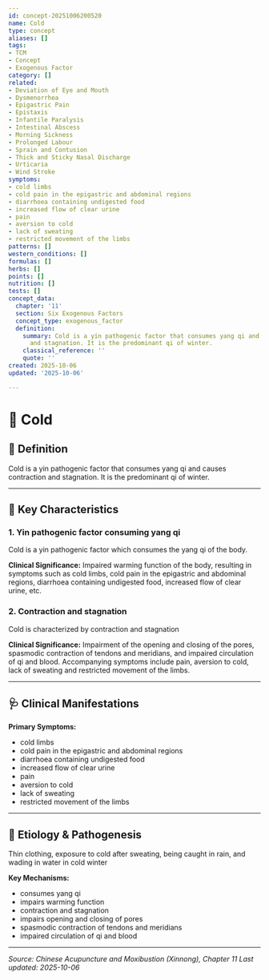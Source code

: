 ```yaml
---
id: concept-20251006200520
name: Cold
type: concept
aliases: []
tags:
- TCM
- Concept
- Exogenous Factor
category: []
related:
- Deviation of Eye and Mouth
- Dysmenorrhea
- Epigastric Pain
- Epistaxis
- Infantile Paralysis
- Intestinal Abscess
- Morning Sickness
- Prolonged Labour
- Sprain and Contusion
- Thick and Sticky Nasal Discharge
- Urticaria
- Wind Stroke
symptoms:
- cold limbs
- cold pain in the epigastric and abdominal regions
- diarrhoea containing undigested food
- increased flow of clear urine
- pain
- aversion to cold
- lack of sweating
- restricted movement of the limbs
patterns: []
western_conditions: []
formulas: []
herbs: []
points: []
nutrition: []
tests: []
concept_data:
  chapter: '11'
  section: Six Exogenous Factors
  concept_type: exogenous_factor
  definition:
    summary: Cold is a yin pathogenic factor that consumes yang qi and causes contraction
      and stagnation. It is the predominant qi of winter.
    classical_reference: ''
    quote: ''
created: 2025-10-06
updated: '2025-10-06'

---
```


# 🧬 Cold

## 📖 Definition

Cold is a yin pathogenic factor that consumes yang qi and causes contraction and stagnation. It is the predominant qi of winter.

---

## 🔬 Key Characteristics

### 1. Yin pathogenic factor consuming yang qi

Cold is a yin pathogenic factor which consumes the yang qi of the body.

**Clinical Significance:** Impaired warming function of the body, resulting in symptoms such as cold limbs, cold pain in the epigastric and abdominal regions, diarrhoea containing undigested food, increased flow of clear urine, etc.

### 2. Contraction and stagnation

Cold is characterized by contraction and stagnation

**Clinical Significance:** Impairment of the opening and closing of the pores, spasmodic contraction of tendons and meridians, and impaired circulation of qi and blood. Accompanying symptoms include pain, aversion to cold, lack of sweating and restricted movement of the limbs.

---

## 🩺 Clinical Manifestations

**Primary Symptoms:**
- cold limbs
- cold pain in the epigastric and abdominal regions
- diarrhoea containing undigested food
- increased flow of clear urine
- pain
- aversion to cold
- lack of sweating
- restricted movement of the limbs

---

## 🧬 Etiology & Pathogenesis

Thin clothing, exposure to cold after sweating, being caught in rain, and wading in water in cold winter

**Key Mechanisms:**
- consumes yang qi
- impairs warming function
- contraction and stagnation
- impairs opening and closing of pores
- spasmodic contraction of tendons and meridians
- impaired circulation of qi and blood

---


*Source: Chinese Acupuncture and Moxibustion (Xinnong), Chapter 11*
*Last updated: 2025-10-06*
